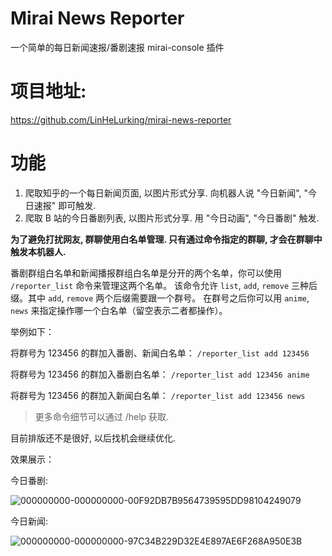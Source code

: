 # Mirai News Reporter
一个简单的每日新闻速报/番剧速报 mirai-console 插件

# 项目地址:

https://github.com/LinHeLurking/mirai-news-reporter

# 功能

1. 爬取知乎的一个每日新闻页面, 以图片形式分享. 向机器人说 "今日新闻", "今日速报" 即可触发.
2. 爬取 B 站的今日番剧列表, 以图片形式分享. 用 "今日动画", "今日番剧" 触发.

**为了避免打扰网友, 群聊使用白名单管理. 只有通过命令指定的群聊, 才会在群聊中触发本机器人.** 

番剧群组白名单和新闻播报群组白名单是分开的两个名单，你可以使用 `/reporter_list` 命令来管理这两个名单。
该命令允许 `list`, `add`, `remove` 三种后缀。其中 `add`, `remove` 两个后缀需要跟一个群号。
在群号之后你可以用 `anime`, `news` 来指定操作哪一个白名单（留空表示二者都操作）。

举例如下：

将群号为 123456 的群加入番剧、新闻白名单：
`/reporter_list add 123456`

将群号为 123456 的群加入番剧白名单：
`/reporter_list add 123456 anime`

将群号为 123456 的群加入新闻白名单：
`/reporter_list add 123456 news`

> 更多命令细节可以通过 /help 获取.

目前排版还不是很好, 以后找机会继续优化.

效果展示：

今日番剧:

![000000000-000000000-00F92DB7B9564739595DD98104249079](https://user-images.githubusercontent.com/35602373/132117074-7659934d-d7d8-4d4c-86ee-ac3cd6aad849.png)

今日新闻:

![000000000-000000000-97C34B229D32E4E897AE6F268A950E3B](https://user-images.githubusercontent.com/35602373/132117096-cff83df8-0316-4283-b3ec-197f9b2cb444.png)


